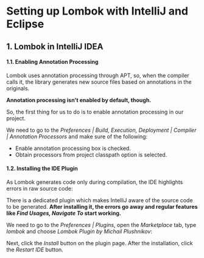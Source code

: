 # Setting up Lombok with IntelliJ and Eclipse
## 1. Lombok in IntelliJ IDEA
#### 1.1. Enabling Annotation Processing
Lombok uses annotation processing through APT, so, when the compiler calls it, the library generates new source files based on annotations in the originals.

**Annotation processing isn't enabled by default, though.**

So, the first thing for us to do is to enable annotation processing in our project.

We need to go to the *Preferences | Build, Execution, Deployment | Compiler | Annotation Processors* and make sure of the following:

* Enable annotation processing box is checked.
* Obtain processors from project classpath option is selected.

#### 1.2. Installing the IDE Plugin
As Lombok generates code only during compilation, the IDE highlights errors in raw source code:

There is a dedicated plugin which makes IntelliJ aware of the source code to be generated. **After installing it, the errors go away and regular features like ***Find Usages, Navigate To*** start working.**

We need to go to the *Preferences | Plugins*, open the *Marketplace* tab, type *lombok* and choose *Lombok Plugin by Michail Plushnikov*:

Next, click the *Install* button on the plugin page. After the installation, click the *Restart IDE* button.